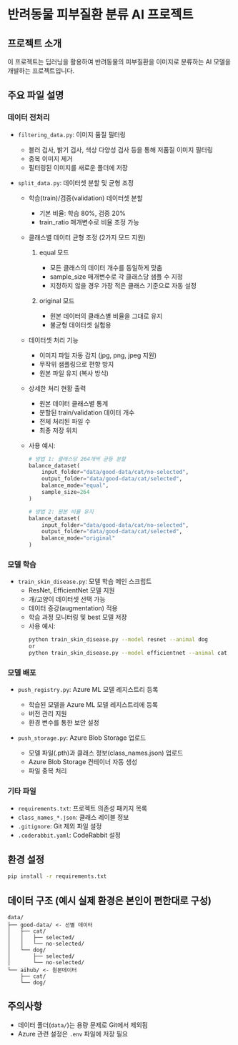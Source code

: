 # 반려동물 피부질환 분류 AI 프로젝트

## 프로젝트 소개
이 프로젝트는 딥러닝을 활용하여 반려동물의 피부질환을 이미지로 분류하는 AI 모델을 개발하는 프로젝트입니다.

## 주요 파일 설명

### 데이터 전처리
- `filtering_data.py`: 이미지 품질 필터링
  - 블러 검사, 밝기 검사, 색상 다양성 검사 등을 통해 저품질 이미지 필터링
  - 중복 이미지 제거
  - 필터링된 이미지를 새로운 폴더에 저장

- `split_data.py`: 데이터셋 분할 및 균형 조정
  - 학습(train)/검증(validation) 데이터셋 분할
    - 기본 비율: 학습 80%, 검증 20%
    - train_ratio 매개변수로 비율 조정 가능
  
  - 클래스별 데이터 균형 조정 (2가지 모드 지원)
    1. equal 모드
       - 모든 클래스의 데이터 개수를 동일하게 맞춤
       - sample_size 매개변수로 각 클래스당 샘플 수 지정
       - 지정하지 않을 경우 가장 적은 클래스 기준으로 자동 설정
    
    2. original 모드
       - 원본 데이터의 클래스별 비율을 그대로 유지
       - 불균형 데이터셋 실험용
  
  - 데이터셋 처리 기능
    - 이미지 파일 자동 감지 (jpg, png, jpeg 지원)
    - 무작위 샘플링으로 편향 방지
    - 원본 파일 유지 (복사 방식)
  
  - 상세한 처리 현황 출력
    - 원본 데이터 클래스별 통계
    - 분할된 train/validation 데이터 개수
    - 전체 처리된 파일 수
    - 최종 저장 위치
  
  - 사용 예시:
    ```python
    # 방법 1: 클래스당 264개씩 균등 분할
    balance_dataset(
        input_folder="data/good-data/cat/no-selected",
        output_folder="data/good-data/cat/selected",
        balance_mode="equal",
        sample_size=264
    )

    # 방법 2: 원본 비율 유지
    balance_dataset(
        input_folder="data/good-data/cat/no-selected",
        output_folder="data/good-data/cat/selected",
        balance_mode="original"
    )
    ```

### 모델 학습
- `train_skin_disease.py`: 모델 학습 메인 스크립트
  - ResNet, EfficientNet 모델 지원
  - 개/고양이 데이터셋 선택 가능
  - 데이터 증강(augmentation) 적용
  - 학습 과정 모니터링 및 best 모델 저장
  - 사용 예시:
    ```bash
    python train_skin_disease.py --model resnet --animal dog
    or
    python train_skin_disease.py --model efficientnet --animal cat
    ```

### 모델 배포
- `push_registry.py`: Azure ML 모델 레지스트리 등록
  - 학습된 모델을 Azure ML 모델 레지스트리에 등록
  - 버전 관리 지원
  - 환경 변수를 통한 보안 설정

- `push_storage.py`: Azure Blob Storage 업로드
  - 모델 파일(.pth)과 클래스 정보(class_names.json) 업로드
  - Azure Blob Storage 컨테이너 자동 생성
  - 파일 중복 처리

### 기타 파일
- `requirements.txt`: 프로젝트 의존성 패키지 목록
- `class_names_*.json`: 클래스 레이블 정보
- `.gitignore`: Git 제외 파일 설정
- `.coderabbit.yaml`: CodeRabbit 설정

## 환경 설정
```bash
pip install -r requirements.txt
```

## 데이터 구조 (예시 실제 환경은 본인이 편한대로 구성)
```
data/
├── good-data/ <- 선별 데이터
│   ├── cat/
│   │   ├── selected/
│   │   └── no-selected/
│   └── dog/
│       ├── selected/
│       └── no-selected/
└── aihub/ <- 원본데이터
    ├── cat/
    └── dog/
```

## 주의사항
- 데이터 폴더(`data/`)는 용량 문제로 Git에서 제외됨
- Azure 관련 설정은 `.env` 파일에 저장 필요